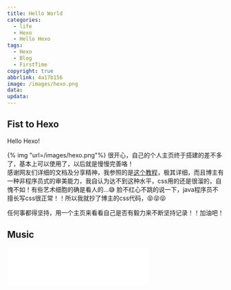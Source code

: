 ```yaml
---
title: Hello World
categories:
  - life
  - Hexo
  - Hello Hexo
tags:
  - Hexo
  - Blog
  - FirstTime
copyright: true
abbrlink: 4a17b156
image: /images/hexo.png
data:
updata:
---
```

## Fist to Hexo
Hello Hexo!  
<!-- more -->
{% img "url=/images/hexo.png"%}
很开心，自己的个人主页终于搭建的差不多了，基本上可以使用了，以后就是慢慢完善咯！  
感谢网友们详细的文档及分享精神，我参照的是[这个教程](https://reuixiy.github.io/technology/computer/computer-aided-art/2017/06/09/hexo-next-optimization.html)，极其详细，而且博主有一种非程序员式的审美能力，我自认为达不到这种水平，css用的还是很溜的，自愧不如！有些艺术细胞的确是看人的...😅
脸不红心不跳的说一下，java程序员不擅长写css很正常！！所以我就抄了博主的css代码，😝😝😝  

任何事都得坚持，用一个主页来看看自己是否有毅力来不断坚持记录！！加油吧！  
## Music
<iframe frameborder="no" border="0" marginwidth="0" marginheight="0" width=330 height=86 src="//music.163.com/outchain/player?type=2&id=185833&auto=1&height=66"></iframe>  
